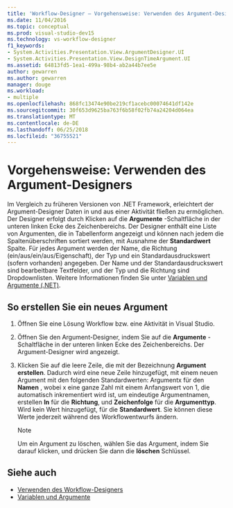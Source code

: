 ```yaml
---
title: 'Workflow-Designer – Vorgehensweise: Verwenden des Argument-Designers'
ms.date: 11/04/2016
ms.topic: conceptual
ms.prod: visual-studio-dev15
ms.technology: vs-workflow-designer
f1_keywords:
- System.Activities.Presentation.View.ArgumentDesigner.UI
- System.Activities.Presentation.View.DesignTimeArgument.UI
ms.assetid: 64813fd5-1ea1-499a-98b4-ab2a44b7ee5e
author: gewarren
ms.author: gewarren
manager: douge
ms.workload:
- multiple
ms.openlocfilehash: 868fc13474e90be219cf1acebc00074641df142e
ms.sourcegitcommit: 30f653d9625ba763f6b58f02fb74a24204d064ea
ms.translationtype: MT
ms.contentlocale: de-DE
ms.lasthandoff: 06/25/2018
ms.locfileid: "36755521"
---
```

# <a name="how-to-use-the-argument-designer"></a>Vorgehensweise: Verwenden des Argument-Designers

Im Vergleich zu früheren Versionen von .NET Framework, erleichtert der Argument-Designer Daten in und aus einer Aktivität fließen zu ermöglichen. Der Designer erfolgt durch Klicken auf die **Argumente** -Schaltfläche in der unteren linken Ecke des Zeichenbereichs. Der Designer enthält eine Liste von Argumenten, die in Tabellenform angezeigt und können nach jedem die Spaltenüberschriften sortiert werden, mit Ausnahme der **Standardwert** Spalte. Für jedes Argument werden der Name, die Richtung (ein/aus/ein/aus/Eigenschaft), der Typ und ein Standardausdruckswert (sofern vorhanden) angegeben. Der Name und der Standardausdruckswert sind bearbeitbare Textfelder, und der Typ und die Richtung sind Dropdownlisten. Weitere Informationen finden Sie unter [Variablen und Argumente (.NET)](/dotnet/framework/windows-workflow-foundation/variables-and-arguments).

## <a name="to-create-a-new-argument"></a>So erstellen Sie ein neues Argument

1.  Öffnen Sie eine Lösung Workflow bzw. eine Aktivität in Visual Studio.

2.  Öffnen Sie den Argument-Designer, indem Sie auf die **Argumente** -Schaltfläche in der unteren linken Ecke des Zeichenbereichs. Der Argument-Designer wird angezeigt.

3.  Klicken Sie auf die leere Zeile, die mit der Bezeichnung **Argument erstellen**. Dadurch wird eine neue Zeile hinzugefügt, mit einem neuen Argument mit den folgenden Standardwerten: Argumentx für den **Namen** , wobei x eine ganze Zahl mit einem Anfangswert von 1, die automatisch inkrementiert wird ist, um eindeutige Argumentnamen, erstellen **In**  für die **Richtung**, und **Zeichenfolge** für die **Argumenttyp**. Wird kein Wert hinzugefügt, für die **Standardwert**. Sie können diese Werte jederzeit während des Workflowentwurfs ändern.

    > [!NOTE]
    > Um ein Argument zu löschen, wählen Sie das Argument, indem Sie darauf klicken, und drücken Sie dann die **löschen** Schlüssel.

## <a name="see-also"></a>Siehe auch

- [Verwenden des Workflow-Designers](../workflow-designer/using-the-workflow-designer.md)
- [Variablen und Argumente](/dotnet/framework/windows-workflow-foundation/variables-and-arguments)